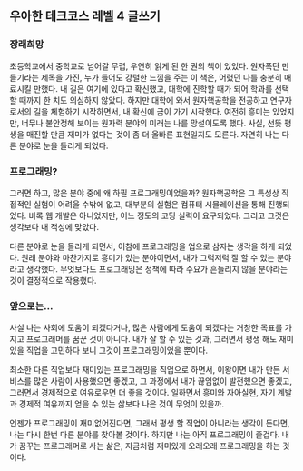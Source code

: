 ## 우아한 테크코스 레벨 4 글쓰기

### 장래희망

초등학교에서 중학교로 넘어갈 무렵, 우연히 읽게 된 한 권의 책이 있었다. 원자폭탄 만들기라는 제목을 가진, 누가 들어도 강렬한 느낌을 주는 이 책은, 어렸던 나를 충분히 매료시킬 만했다. 내 길은 여기에 있다고 확신했고, 대학에 진학할 때가 되어 학과를 선택할 때까지 한 치도 의심하지 않았다. 하지만 대학에 와서 원자핵공학을 전공하고 연구자로서의 길을 체험하기 시작하면서, 내 확신에 금이 가기 시작했다. 여전히 흥미는 있었지만, 너무나 불안정해 보이는 원자력 분야의 미래는 나를 망설이도록 했다. 사실, 선뜻 평생을 매진할 만큼 재미가 없다는 것이 좀 더 올바른 표현일지도 모른다. 자연히 나는 다른 분야로 눈을 돌리게 되었다.

### 프로그래밍?
그러면 하고, 많은 분야 중에 왜 하필 프로그래밍이었을까? 원자핵공학은 그 특성상 직접적인 실험이 어려울 수밖에 없고, 대부분의 실험은 컴퓨터 시뮬레이션을 통해 진행되었다. 비록 웹 개발은 아니었지만, 어느 정도의 코딩 실력이 요구되었다. 그리고 그것은 생각보다 내 적성에 맞았다.

다른 분야로 눈을 돌리게 되면서, 이참에 프로그래밍을 업으로 삼자는 생각을 하게 되었다. 원래 분야와 마찬가지로 흥미가 있는 분야이면서, 내가 그럭저럭 잘 할 수 있는 분야라고 생각했다. 무엇보다도 프로그래밍은 정책에 따라 수요가 흔들리지 않을 분야라는 것이 결정적으로 작용했다.

### 앞으로는...
사실 나는 사회에 도움이 되겠다거나, 많은 사람에게 도움이 되겠다는 거창한 목표를 가지고 프로그래머를 꿈꾼 것이 아니다. 내가 잘 할 수 있는 것과, 그러면서 평생 해도 재미있을 직업을 고민하다 보니 그것이 프로그래밍이었을 뿐이다.

최소한 다른 직업보다 재미있는 프로그래밍을 직업으로 하면서, 이왕이면 내가 만든 서비스를 많은 사람이 사용했으면 좋겠고, 그 과정에서 내가 끊임없이 발전했으면 좋겠고, 그러면서 경제적으로 여유로우면 더 좋을 것이다. 일하면서 흥미와 자아실현, 자기 계발과 경제적 여유까지 얻을 수 있는 삶보다 나은 것이 무엇이 있을까.

언젠가 프로그래밍이 재미없어진다면, 그래서 평생 할 직업이 아니라는 생각이 든다면, 나는 다시 한번 다른 분야를 찾아볼 것이다. 하지만 나는 아직 프로그래밍이 즐겁다. 내가 꿈꾸는 프로그래머로 사는 삶은, 지금처럼 재미있게 오래오래 프로그래밍을 하는 것이다.
 
